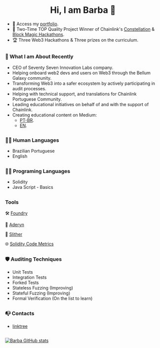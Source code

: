 <h1 align="center">Hi, I am Barba 👋</h1>

- 🔭 Access my [portfolio](https://github.com/i3arba/Portfolio/blob/main/README.md).
- 🏅 Two-Time TOP Quality Project Winner of Chainlink's [Constellation](https://devpost.com/software/horizon-8qkbv0) & [Block Magic Hackathons](https://devpost.com/software/trident-d2lakz).
- 🏆 Three Web3 Hackathons & Three prizes on the curriculum.

##
<h3 align="left"> 💪 What I am About Recently </h3>

- CEO of Seventy Seven Innovation Labs company.
- Helping onboard web2 devs and users on Web3 through the Bellum Galaxy community.
- Transforming Web3 into a safer ecosystem by actively participating in audit processes.
- Helping with technical support, and translations for Chainlink Portuguese Community.
- Leading educational initiatives on behalf of and with the support of Chainlink.
- Creating educational content on Medium:
  - [PT-BR](https://medium.com/bellum-galaxy-community).
  - [EN](https://medium.com/@i3arba).

##

<h3 align="left"> 👩‍💻 Human Languages </h3>

- Brazilian Portuguese
- English

##

<h3 align="left"> 👩‍💻 Programing Languages </h3>

- Solidity
- Java Script - Basics

##

<h3 align="left"> Tools </h3>

  🛠️ [Foundry](https://book.getfoundry.sh/)
  
  🦜 [Aderyn](https://github.com/Cyfrin/aderyn?tab=readme-ov-file)
  
  🐍 [Slither](https://github.com/crytic/slither)
  
  🌐 [Solidity Code Metrics](https://marketplace.visualstudio.com/items?itemName=tintinweb.solidity-metrics)

##

<h3 align="left"> 🛡 Auditing Techniques </h3>

- Unit Tests
- Integration Tests
- Forked Tests
- Stateless Fuzzing (Improving)
- Stateful Fuzzing (Improving)
- Formal Verification (On the list to learn)

##

<h3 align="left">📭 Contacts</h3>

- [linktree](https://linktr.ee/i3arba)

##

[![Barba GitHub stats](https://hits.seeyoufarm.com/api/count/incr/badge.svg?url=https%3A%2F%2Fgithub.com%2F{i3arba}1212%2Fhit-counter)](https://github.com/i3arba)

